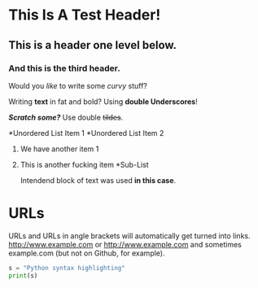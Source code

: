 # This Is A Test Header!

## This is a header one level below.

### And this is the third header.


Would you *like* to write some _curvy_ stuff?

Writing **text** in fat and bold? Using __double Underscores__!

*__Scratch some?__* Use double ~~tildes~~.

 *Unordered List Item 1
 *Unordered List Item 2

1. We have another item 1
2. This is another fucking item
  *Sub-List

   Intendend block of text was used **in this case**.

# URLs

URLs and URLs in angle brackets will automatically get turned into links. 
http://www.example.com or <http://www.example.com> and sometimes 
example.com (but not on Github, for example).

```python
s = "Python syntax highlighting"
print(s)
```

